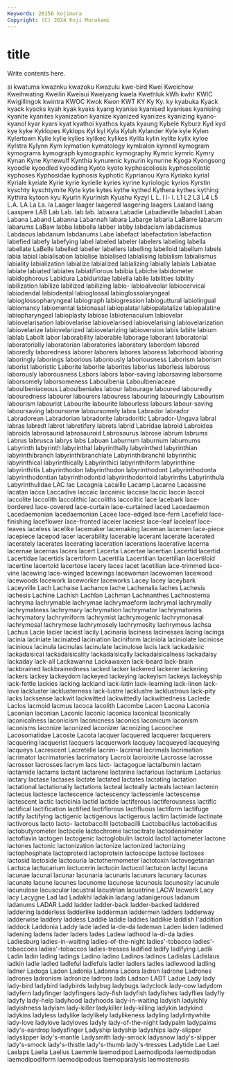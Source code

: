 ```yaml
---
Keywords: 28156 kojimura
Copyright: (C) 2024 Koji Murakami
---
```


# title

Write contents here.



si kwatuma kwaznku kwazoku Kwazulu kwe-bird Kwei
Kweichow Kweihwating Kweilin Kweisui Kweiyang kwela Kwethluk kWh kwhr KWIC
Kwigillingok kwintra KWOC Kwok Kwon KWT KY Ky Ky. ky
kyabuka Kyack kyack kyacks kyah kyak kyaks kyang kyanise kyanised
kyanises kyanising kyanite kyanites kyanization kyanize kyanized kyanizes kyanizing kyano-
kyanol kyar kyars kyat kyathoi kyathos kyats kyaung Kybele Kyburz
Kyd kyd kye kyke Kyklopes Kyklops Kyl kyl Kyla Kylah
Kylander Kyle kyle Kylen Kylertown Kylie kylie kylies kylikec kylikes
Kylila kylin kylite kylix kyloe Kylstra Kylynn Kym kymation kymatology
kymbalon kymnel kymogram kymograms kymograph kymographic kymography Kymric kymric Kymry
Kynan Kyne Kynewulf Kynthia kynurenic kynurin kynurine Kyoga Kyongsong kyoodle
kyoodled kyoodling Kyoto kyoto kyphoscoliosis kyphoscoliotic kyphoses Kyphosidae kyphosis kyphotic
Kyprianou Kyra Kyriako kyrial Kyriale kyriale Kyrie kyrie kyrielle kyries
kyrine kyriologic kyrios Kyrstin kyschty kyschtymite Kyte kyte kytes kythe
kythed Kythera kythes kything Kythira kytoon kyu Kyurin Kyurinish Kyushu
Kyzyl L L. l l- l. L1 L2 L3 L4
L5 L.A. LA La La. la Laager laager laagered laagering
laagers Laaland laang Laaspere LAB Lab Lab. lab lab. labaara
Labadie Labadieville labadist Laban Labana Laband Labanna Labannah labara Labarge
labaria LaBarre labarum labarums LaBaw labba labbella labber labby labdacism
labdacismus Labdacus labdanum labdanums Labe labefact labefactation labefaction labefied labefy
labefying label labeled labeler labelers labeling labella labellate LaBelle labelled
labeller labellers labelling labelloid labellum labels labia labial labialisation labialise
labialised labialising labialism labialismus labiality labialization labialize labialized labializing labially
labials Labiatae labiate labiated labiates labiatiflorous labibia Labiche labidometer labidophorous
Labidura Labiduridae labiella labile labilities lability labilization labilize labilized labilizing
labio- labioalveolar labiocervical labiodendal labiodental labioglossal labioglossolaryngeal labioglossopharyngeal labiograph labiogression
labioguttural labiolingual labiomancy labiomental labionasal labiopalatal labiopalatalize labiopalatine labiopharyngeal labioplasty
labiose labiotenaculum labiovelar labiovelarisation labiovelarise labiovelarised labiovelarising labiovelarization labiovelarize labiovelarized
labiovelarizing labioversion labis labite labium lablab Labolt labor laborability laborable
laborage laborant laboratorial laboratorially laboratorian laboratories laboratory labordom labored laboredly
laboredness laborer laborers labores laboress laborhood laboring laboringly laborings laborious
laboriously laboriousness Laborism laborism laborist laboristic Laborite laborite laborites laborius
laborless laborous laborously laborousness Labors labors labor-saving laborsaving laborsome laborsomely
laborsomeness Laboulbenia Laboulbeniaceae laboulbeniaceous Laboulbeniales labour labourage laboured labouredly labouredness
labourer labourers labouress labouring labouringly Labourism labourism labourist Labourite labourite
labourless labours labour-saving laboursaving laboursome laboursomely labra Labrador labrador Labradorean
Labradorian labradorite labradoritic Labrador-Ungava labral labras labredt labret labretifery labrets
labrid Labridae labroid Labroidea labroids labrosaurid labrosauroid Labrosaurus labrose labrum
labrums Labrus labrusca labrys labs Labuan Laburnum laburnum laburnums Labyrinth
labyrinth labyrinthal labyrinthally labyrinthed labyrinthian labyrinthibranch labyrinthibranchiate Labyrinthibranchii labyrinthic labyrinthical
labyrinthically Labyrinthici labyrinthiform labyrinthine labyrinthitis Labyrinthodon labyrinthodon labyrinthodont Labyrinthodonta labyrinthodontian
labyrinthodontid labyrinthodontoid labyrinths Labyrinthula Labyrinthulidae LAC lac Lacagnia Lacaille Lacamp
Lacarne Lacassine lacatan lacca Laccadive laccaic laccainic laccase laccic laccin
laccol laccolite laccolith laccolithic laccoliths laccolitic lace lacebark lace-bordered lace-covered
lace-curtain lace-curtained laced Lacedaemon Lacedaemonian lacedaemonian Lacee lace-edged lace-fern Lacefield
lace-finishing laceflower lace-fronted laceier laceiest lace-leaf laceleaf lace-leaves laceless lacelike
lacemaker lacemaking laceman lacemen lace-piece lacepiece lacepod lacer lacerability lacerable
lacerant lacerate lacerated lacerately lacerates lacerating laceration lacerations lacerative lacerna
lacernae lacernas lacers lacert Lacerta Lacertae lacertian Lacertid lacertid Lacertidae
lacertids lacertiform Lacertilia Lacertilian lacertilian lacertiloid lacertine lacertoid lacertose lacery
laces lacet lacetilian lace-trimmed lace-vine lacewing lace-winged lacewings lacewoman lacewomen
lacewood lacewoods lacework laceworker laceworks Lacey lacey laceybark Laceyville Lach
Lachaise Lachance lache Lachenalia laches Lachesis lachesis Lachine Lachish Lachlan
Lachman Lachnanthes Lachnosterna lachryma lachrymable lachrymae lachrymaeform lachrymal lachrymally lachrymalness
lachrymary lachrymation lachrymator lachrymatories lachrymatory lachrymiform lachrymist lachrymogenic lachrymonasal lachrymosal
lachrymose lachrymosely lachrymosity lachrymous lachsa Lachus Lacie lacier laciest lacily
Lacinaria laciness lacinesses lacing lacings lacinia laciniate laciniated laciniation laciniform
laciniola laciniolate laciniose lacinious lacinula lacinulas lacinulate lacinulose lacis lack
lackadaisic lackadaisical lackadaisicality lackadaisically lackadaisicalness lackadaisy lackaday lack-all Lackawanna Lackawaxen
lack-beard lack-brain lackbrained lackbrainedness lacked lacker lackered lackerer lackering lackers
lackey lackeydom lackeyed lackeying lackeyism lackeys lackeyship lack-fettle lackies lacking
lackland lack-latin lack-learning lack-linen lack-love lackluster lacklusterness lack-lustre lacklustre lacklustrous
lack-pity lacks lacksense lackwit lackwitted lackwittedly lackwittedness Laclede Laclos lacmoid
lacmus lacoca lacolith Lacombe Lacon Lacona Laconia Laconian laconian Laconic
laconic laconica laconical laconically laconicalness laconicism laconicness laconics laconicum laconism
laconisms laconize laconized laconizer laconizing Lacoochee Lacosomatidae Lacoste Lacota lacquer
lacquered lacquerer lacquerers lacquering lacquerist lacquers lacquerwork lacquey lacqueyed lacqueying
lacqueys Lacrescent Lacretelle lacrim- lacrimal lacrimals lacrimation lacrimator lacrimatories lacrimatory
Lacroix lacroixite Lacrosse lacrosse lacrosser lacrosses lacrym lacs lact- lactagogue
lactalbumin lactam lactamide lactams lactant lactarene lactarine lactarious lactarium Lactarius
lactary lactase lactases lactate lactated lactates lactating lactation lactational lactationally
lactations lacteal lacteally lacteals lactean lactenin lacteous lactesce lactescence lactescency
lactescenle lactescense lactescent lactic lacticinia lactid lactide lactiferous lactiferousness lactific
lactifical lactification lactified lactiflorous lactifluous lactiform lactifuge lactify lactifying lactigenic
lactigenous lactigerous lactim lactimide lactinate lactivorous lacto lacto- lactobaccilli lactobacilli
Lactobacillus lactobacillus lactobutyrometer lactocele lactochrome lactocitrate lactodensimeter lactoflavin lactogen lactogenic
lactoglobulin lactoid lactol lactometer lactone lactones lactonic lactonization lactonize lactonized
lactonizing lactophosphate lactoproteid lactoprotein lactoscope lactose lactoses lactosid lactoside lactosuria
lactothermometer lactotoxin lactovegetarian Lactuca lactucarium lactucerin lactucin lactucol lactucon lactyl
lacuna lacunae lacunal lacunar lacunaria lacunaris lacunars lacunary lacunas lacunate
lacune lacunes lacunome lacunose lacunosis lacunosity lacunule lacunulose lacuscular lacustral
lacustrian lacustrine LACW lacwork Lacy lacy Lacygne Lad lad Ladakhi
ladakin ladang ladanigerous ladanum ladanums LADAR Ladd ladder ladder-back ladder-backed
laddered laddering ladderless ladderlike ladderman laddermen ladders ladderway ladderwise laddery
laddess Laddie laddie laddies laddikie laddish l'addition laddock Laddonia Laddy
lade laded la-de-da lademan Laden laden ladened ladening ladens lader
laders lades Ladew ladhood la-di-da ladies Ladiesburg ladies-in-waiting ladies-of-the-night ladies'-tobacco
ladies'-tobaccoes ladies'-tobaccos ladies-tresses ladified ladify ladifying Ladik Ladin ladin lading
ladings Ladino ladino Ladinos ladinos Ladislas Ladislaus ladkin ladle ladled
ladleful ladlefuls ladler ladlers ladles ladlewood ladling ladner Ladoga Ladon
Ladonia Ladonna Ladora ladron ladrone Ladrones ladrones ladronism ladronize ladrons
lads Ladson LADT Ladue Lady lady lady-bird ladybird ladybirds ladybug
ladybugs ladyclock lady-cow ladydom ladyfern ladyfinger ladyfingers lady-fish ladyfish ladyfishes
ladyflies ladyfly ladyfy lady-help ladyhood ladyhoods lady-in-waiting ladyish ladyishly ladyishness
ladyism lady-killer ladykiller lady-killing ladykin ladykind ladykins ladyless ladylike ladylikely
ladylikeness ladyling ladylintywhite lady-love ladylove ladyloves ladyly lady-of-the-night ladypalm ladypalms
lady's-eardrop ladysfinger Ladyship ladyship ladyships lady-slipper ladyslipper lady's-mantle Ladysmith lady-smock
ladysnow lady's-slipper lady's-smock lady's-thistle lady's-thumb lady's-tresses Ladytide Lae Lael Laelaps
Laelia Laelius Laemmle laemodipod Laemodipoda laemodipodan laemodipodiform laemodipodous laemoparalysis laemostenosis

